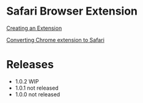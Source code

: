 # Safari Browser Extension

[Creating an Extension](https://developer.apple.com/documentation/safariservices/creating-a-safari-web-extension)

[Converting Chrome extension to Safari](https://bartsolutions.github.io/2020/11/20/safari-extension/)

# Releases
- 1.0.2 WIP
- 1.0.1 not released
- 1.0.0 not released
